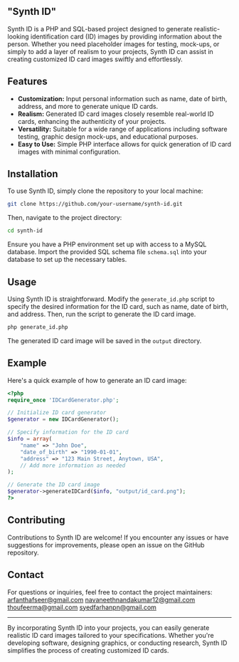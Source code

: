 ## "Synth ID"

Synth ID is a PHP and SQL-based project designed to generate realistic-looking identification card (ID) images by providing information about the person. Whether you need placeholder images for testing, mock-ups, or simply to add a layer of realism to your projects, Synth ID can assist in creating customized ID card images swiftly and effortlessly.

## Features

- **Customization:** Input personal information such as name, date of birth, address, and more to generate unique ID cards.
- **Realism:** Generated ID card images closely resemble real-world ID cards, enhancing the authenticity of your projects.
- **Versatility:** Suitable for a wide range of applications including software testing, graphic design mock-ups, and educational purposes.
- **Easy to Use:** Simple PHP interface allows for quick generation of ID card images with minimal configuration.

## Installation

To use Synth ID, simply clone the repository to your local machine:

```bash
git clone https://github.com/your-username/synth-id.git
```

Then, navigate to the project directory:

```bash
cd synth-id
```

Ensure you have a PHP environment set up with access to a MySQL database. Import the provided SQL schema file `schema.sql` into your database to set up the necessary tables.

## Usage

Using Synth ID is straightforward. Modify the `generate_id.php` script to specify the desired information for the ID card, such as name, date of birth, and address. Then, run the script to generate the ID card image.

```bash
php generate_id.php
```

The generated ID card image will be saved in the `output` directory.

## Example

Here's a quick example of how to generate an ID card image:

```php
<?php
require_once 'IDCardGenerator.php';

// Initialize ID card generator
$generator = new IDCardGenerator();

// Specify information for the ID card
$info = array(
    "name" => "John Doe",
    "date_of_birth" => "1990-01-01",
    "address" => "123 Main Street, Anytown, USA",
    // Add more information as needed
);

// Generate the ID card image
$generator->generateIDCard($info, "output/id_card.png");
?>
```

## Contributing

Contributions to Synth ID are welcome! If you encounter any issues or have suggestions for improvements, please open an issue on the GitHub repository.


## Contact

For questions or inquiries, feel free to contact the project maintainers:
arfanthafseer@gmail.com
navaneethnandakumar12@gmail.com
thoufeerma@gmail.com
syedfarhanpn@gmail.com

---

By incorporating Synth ID into your projects, you can easily generate realistic ID card images tailored to your specifications. Whether you're developing software, designing graphics, or conducting research, Synth ID simplifies the process of creating customized ID cards.
